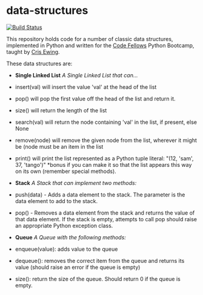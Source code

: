data-structures
===============

[![Build Status](https://travis-ci.org/lhp81/cf-data-structures.png?branch=master)](https://travis-ci.org/lhp81/cf-data-structures)

This repository holds code for a number of classic data structures, implemented in Python and written for the [Code Fellows](http://www.codefellows.org/) Python Bootcamp, taught by [Cris Ewing](https://www.github.com/cewing/).

These data structures are:

* **Single Linked List** _A Single Linked List that can…_
 * insert(val) will insert the value 'val' at the head of the list
 * pop() will pop the first value off the head of the list and return it.
 * size() will return the length of the list
 * search(val) will return the node containing 'val' in the list, if present, else None
 * remove(node) will remove the given node from the list, wherever it might be (node must be an item in the list
 * print() will print the list represented as a Python tuple literal: "(12, 'sam', 37, 'tango')" 
  *bonus if you can make it so that the list appears this way on its own (remember special methods).


* **Stack** _A Stack that can implement two methods:_
 * push(data) - Adds a data element to the stack. The parameter is the data element to add to the stack.
 * pop() - Removes a data element from the stack and returns the value of that data element.  If the stack is empty, attempts to call pop should raise an appropriate Python exception class.

* **Queue** _A Queue with the following methods:_
 * enqueue(value): adds value to the queue
 * dequeue(): removes the correct item from the queue and returns its value (should raise an error if the queue is empty)
 * size(): return the size of the queue.  Should return 0 if the queue is empty.